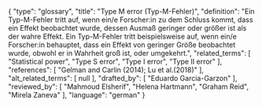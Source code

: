 {
    "type": "glossary",
    "title": "Type M error (Typ-M-Fehler)",
    "definition": "Ein Typ-M-Fehler tritt auf, wenn ein/e Forscher:in zu dem Schluss kommt, dass ein Effekt beobachtet wurde, dessen Ausmaß geringer oder größer ist als der wahre Effekt. Ein Typ-M-Fehler tritt beispielsweise auf, wenn ein/e Forscher:in behauptet, dass ein Effekt von geringer Größe beobachtet wurde, obwohl er in Wahrheit groß ist, oder umgekehrt.",
    "related_terms": [
        "Statistical power",
        "Type S error",
        "Type I error",
        "Type II error"
    ],
    "references": [
        "Gelman and Carlin (2014); Lu et al.(2018)"
    ],
    "alt_related_terms": [
        null
    ],
    "drafted_by": [
        "Eduardo Garcia-Garzon"
    ],
    "reviewed_by": [
        "Mahmoud Elsherif",
        "Helena Hartmann",
        "Graham Reid",
        "Mirela Zaneva"
    ],
    "language": "german"
}
